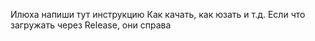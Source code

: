 Илюха напиши тут инструкцию
Как качать, как юзать и т.д.
Если что загружать через Release, они справа
